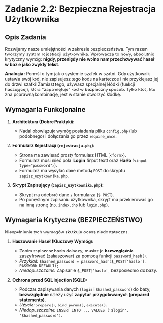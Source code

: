 # Zadanie 2.2: Bezpieczna Rejestracja Użytkownika

## Opis Zadania

Rozwijamy nasze umiejętności w zakresie bezpieczeństwa. Tym razem tworzymy system rejestracji użytkownika. Wprowadza to nowy, absolutnie krytyczny wymóg: **nigdy, przenigdy nie wolno nam przechowywać haseł w bazie jako zwykły tekst**.

**Analogia:** Pomyśl o tym jak o systemie szafek w szatni. Gdy użytkownik ustawia swój kod, nie zapisujesz tego kodu na karteczce i nie przyklejasz jej do drzwi szafki! Zamiast tego, używasz specjalnej kłódki (funkcji haszującej), która "zapamiętuje" kod w bezpieczny sposób. Tylko ktoś, kto zna poprawną kombinację, jest w stanie otworzyć kłódkę.

## Wymagania Funkcjonalne

1.  **Architektura (Dobre Praktyki):**
    * Nadal obowiązuje wymóg posiadania pliku `config.php` (lub podobnego) i dołączania go przez `require_once`.

2.  **Formularz Rejestracji (`rejestracja.php`):**
    * Strona ma zawierać prosty formularz HTML (`<form>`).
    * Formularz musi mieć pola: **Login** (input text) oraz **Hasło** (`<input type="password">`).
    * Formularz ma wysyłać dane metodą `POST` do skryptu `zapisz_uzytkownika.php`.

3.  **Skrypt Zapisujący (`zapisz_uzytkownika.php`):**
    * Skrypt ma odebrać dane z formularza (`$_POST`).
    * Po pomyślnym zapisaniu użytkownika, skrypt ma przekierować go na inną stronę (np. `index.php` lub `login.php`).

## Wymagania Krytyczne (BEZPIECZEŃSTWO)

Niespełnienie tych wymogów skutkuje oceną niedostateczną.

1.  **Haszowanie Haseł (Kluczowy Wymóg):**
    * Zanim zapiszesz hasło do bazy, musisz je **bezwzględnie** zaszyfrować (zahaszować) za pomocą funkcji `password_hash()`.
    * *Przykład:* `$hashed_password = password_hash($_POST['haslo'], PASSWORD_DEFAULT);`
    * *Niedopuszczalne:* Zapisanie `$_POST['haslo']` bezpośrednio do bazy.

2.  **Ochrona przed SQL Injection (SQLi):**
    * Podczas zapisywania danych (`login` i `$hashed_password`) do bazy, **bezwzględnie** należy użyć **zapytań przygotowanych (prepared statements)**.
    * *Użycie:* `prepare()`, `bind_param()`, `execute()`.
    * *Niedopuszczalne:* `INSERT INTO ... VALUES ('$login', '$hashed_password')`.
